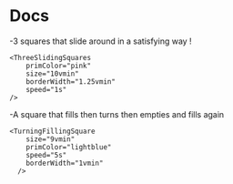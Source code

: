 # Docs
-3 squares that slide around in a satisfying way
! [](TurningFillingSquare.gif)
```
<ThreeSlidingSquares
	primColor="pink"
	size="10vmin"
	borderWidth="1.25vmin"
	speed="1s"
/>
```
-A square that fills then turns then empties and fills again
```
<TurningFillingSquare
    size="9vmin"
    primColor="lightblue"
    speed="5s"
    borderWidth="1vmin"
  />
```
